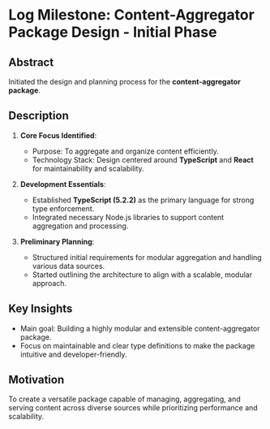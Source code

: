 # Log Milestone: Content-Aggregator Package Design - Initial Phase

## Abstract
Initiated the design and planning process for the **content-aggregator package**.

## Description
1. **Core Focus Identified**:
   - Purpose: To aggregate and organize content efficiently.
   - Technology Stack: Design centered around **TypeScript** and **React** for maintainability and scalability.

2. **Development Essentials**:
   - Established **TypeScript (5.2.2)** as the primary language for strong type enforcement.
   - Integrated necessary Node.js libraries to support content aggregation and processing.

3. **Preliminary Planning**:
   - Structured initial requirements for modular aggregation and handling various data sources.
   - Started outlining the architecture to align with a scalable, modular approach.

## Key Insights
- Main goal: Building a highly modular and extensible content-aggregator package.
- Focus on maintainable and clear type definitions to make the package intuitive and developer-friendly.

## Motivation
To create a versatile package capable of managing, aggregating, and serving content across diverse sources while prioritizing performance and scalability.